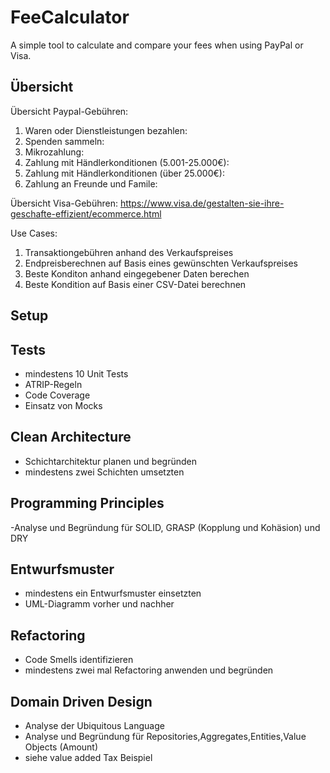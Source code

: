 # FeeCalculator

A simple tool to calculate and compare your fees when using PayPal or Visa.

## Übersicht

Übersicht Paypal-Gebühren:
1. Waren oder Dienstleistungen bezahlen:
2. Spenden sammeln:
3. Mikrozahlung:
4. Zahlung mit Händlerkonditionen (5.001-25.000€):
5. Zahlung mit Händlerkonditionen (über 25.000€):
6. Zahlung an Freunde und Famile:


Übersicht Visa-Gebühren:
https://www.visa.de/gestalten-sie-ihre-geschafte-effizient/ecommerce.html


Use Cases:
1. Transaktiongebühren anhand des Verkaufspreises
2. Endpreisberechnen auf Basis eines gewünschten Verkaufspreises
3. Beste Konditon anhand eingegebener Daten berechen
4. Beste Kondition auf Basis einer CSV-Datei berechnen

## Setup

## Tests
- mindestens 10 Unit Tests
- ATRIP-Regeln
- Code Coverage
- Einsatz von Mocks

## Clean Architecture
- Schichtarchitektur planen und begründen
- mindestens zwei Schichten umsetzten

## Programming Principles
-Analyse und Begründung für SOLID, GRASP (Kopplung und Kohäsion) und DRY

## Entwurfsmuster
- mindestens ein Entwurfsmuster einsetzten
- UML-Diagramm vorher und nachher

## Refactoring
- Code Smells identifizieren
- mindestens zwei mal Refactoring anwenden und begründen

## Domain Driven Design
- Analyse der Ubiquitous Language
- Analyse und Begründung für Repositories,Aggregates,Entities,Value Objects (Amount)
- siehe value added Tax Beispiel